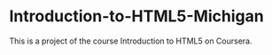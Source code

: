 # Introduction-to-HTML5-Michigan
This is a project of the course Introduction to HTML5 on Coursera.
